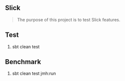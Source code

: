 Slick
-----
>The purpose of this project is to test Slick features.

Test
----
1. sbt clean test

Benchmark
---------
1. sbt clean test jmh:run
